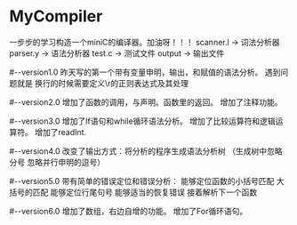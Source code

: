 # MyCompiler
一步步的学习构造一个miniC的编译器。加油呀！！！
scanner.l -> 词法分析器 
parser.y  -> 语法分析器
test.c    -> 测试文件
output	  -> 输出文件

#--version1.0
昨天写的第一个带有变量申明，输出，和赋值的语法分析。
遇到问题就是 换行的时候需要定义\r的正则表达式及其处理

#--version2.0
增加了函数的调用，与声明。函数里的返回。
增加了注释功能。

#--version3.0
增加了If语句和while循环语法分析。
增加了比较运算符和逻辑运算符。
增加了readInt.

#--version4.0
改变了输出方式：将分析的程序生成语法分析树
（生成树中忽略分号 忽略并行申明的逗号）

#--version5.0
带有简单的错误定位和错误分析：
能够定位函数的小括号匹配 大括号的匹配 能够定位行尾句号
能够适当的恢复错误 接着解析下一个函数

#--version6.0
增加了数组，右边自增的功能。
增加了For循环语句。

